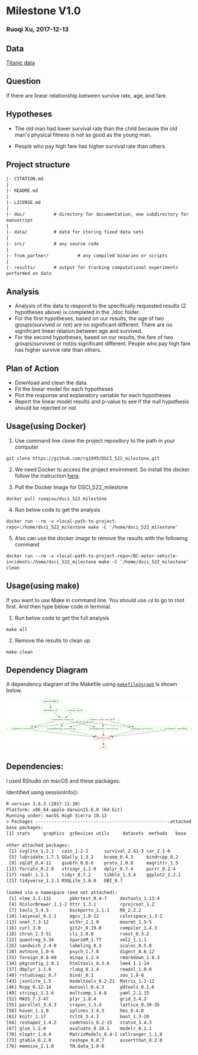 
# Milestone V1.0
### Ruoqi Xu, 2017-12-13

## Data
[Titanic data](https://github.ubc.ca/ubc-mds-2017/datasets/blob/master/data/titanic.csv)

## Question
If there are linear relationship between survive rate, age, and fare.

## Hypotheses
- The old man had lower survival rate than the child because the old man's physical fitness is not as good as the young man. 

- People who pay high fare has higher survival rate than others.

## Project structure

    |- CITATION.md
    |
    |- README.md
    |
    |- LICENSE.md
    |
    |- doc/           # directory for documentation, one subdirectory for manuscript
    |
    |- data/          # data for storing fixed data sets
    |
    |- src/           # any source code
    |
    |- from_partner/           # any compiled binaries or scripts
    |
    |- results/       # output for tracking computational experiments performed on data



## Analysis  

* Analysis of the data to respond to the specifically requested results (2 hypotheses above) is completed in the ./doc folder.
* For the first hypotheses, based on our results, the age of two groups(survived or not) are no significant different. There are no significant linear relation between age and survived.
* For the second hypotheses, based on our results, the fare of two groups(survived or not)is significant different. People who pay high fare has higher survive rate than others.

## Plan of Action
- Download and clean the data.
- Fit the linear model for each hypotheses
- Plot the response and explanatory variable for each hypotheses
- Report the linear model results and p-value to see if the null hypothesis should be rejected or not

## Usage(using Docker)

1. Use command line clone the project repository to the path in your computer

```
git clone https://github.com/rq1995/DSCI_522_milestone.git
```

2. We need Docker to access the project envirnment. So install the docker follow the instruction [here](https://docs.docker.com/engine/installation/).

3. Pull the Docker image for DSCI_522_milestone

```
docker pull ruoqixu/dsci_522_milestone
```

4. Run below code to get the analysis 

```
docker run --rm -v <local-path-to-project-repo>:/home/dsci_522_milestone make -C '/home/dsci_522_milestone'
```

5. Also can use the docker image to remove the results with the following command 

```
docker run --rm -v <local-path-to-project-repo>/BC-motor-vehicle-incidents:/home/dsci_522_milestone make -C '/home/dsci_522_milestone' clean
```

## Usage(using make)

If you want to use Make in command line. You should  use `cd` to go to root first. And then type below code in terminal. 

1. Run below code to get the full analysis 

```
make all
```

2. Remove the results to clean up

```
make clean
```


## Dependency Diagram

A dependency diagram of the Makefile using [`makefile2graph`](https://github.com/lindenb/makefile2graph) is shown below.

![](Makefile.png) 
   

## Dependencies:

I used RStudio on macOS and these packages:

Identified using sessionInfo():

```
R version 3.4.3 (2017-11-30)
Platform: x86_64-apple-darwin15.6.0 (64-bit)
Running under: macOS High Sierra 10.13
> Packages ---------------------------------------------------attached base packages:
[1] stats     graphics  grDevices utils     datasets  methods   base     

other attached packages:
 [1] svglite_1.2.1   coin_1.2-2      survival_2.41-3 car_2.1-6      
 [5] lubridate_1.7.1 GGally_1.3.2    broom_0.4.3     bindrcpp_0.2   
 [9] sqldf_0.4-11    gsubfn_0.6-6    proto_1.0.0     magrittr_1.5   
[13] forcats_0.2.0   stringr_1.2.0   dplyr_0.7.4     purrr_0.2.4    
[17] readr_1.1.1     tidyr_0.7.2     tibble_1.3.4    ggplot2_2.2.1  
[21] tidyverse_1.2.1 RSQLite_1.0.0   DBI_0.7        

loaded via a namespace (and not attached):
 [1] nlme_3.1-131       pbkrtest_0.4-7     devtools_1.13.4   
 [4] RColorBrewer_1.1-2 httr_1.3.1         rprojroot_1.2     
 [7] tools_3.4.3        backports_1.1.1    R6_2.2.2          
[10] lazyeval_0.2.1     mgcv_1.8-22        colorspace_1.3-2  
[13] nnet_7.3-12        withr_2.1.0        mnormt_1.5-5      
[16] curl_3.0           git2r_0.19.0       compiler_3.4.3    
[19] chron_2.3-51       cli_1.0.0          rvest_0.3.2       
[22] quantreg_5.34      SparseM_1.77       xml2_1.1.1        
[25] sandwich_2.4-0     labeling_0.3       scales_0.5.0      
[28] mvtnorm_1.0-6      psych_1.7.8        digest_0.6.12     
[31] foreign_0.8-69     minqa_1.2.4        rmarkdown_1.8.3   
[34] pkgconfig_2.0.1    htmltools_0.3.6    lme4_1.1-14       
[37] dbplyr_1.1.0       rlang_0.1.4        readxl_1.0.0      
[40] rstudioapi_0.7     bindr_0.1          zoo_1.8-0         
[43] jsonlite_1.5       modeltools_0.2-21  Matrix_1.2-12     
[46] Rcpp_0.12.14       munsell_0.4.3      gdtools_0.1.6     
[49] stringi_1.1.6      multcomp_1.4-8     yaml_2.1.15       
[52] MASS_7.3-47        plyr_1.8.4         grid_3.4.3        
[55] parallel_3.4.3     crayon_1.3.4       lattice_0.20-35   
[58] haven_1.1.0        splines_3.4.3      hms_0.4.0         
[61] knitr_1.17         tcltk_3.4.3        boot_1.3-20       
[64] reshape2_1.4.2     codetools_0.2-15   stats4_3.4.3      
[67] glue_1.2.0         evaluate_0.10.1    modelr_0.1.1      
[70] nloptr_1.0.4       MatrixModels_0.4-1 cellranger_1.1.0  
[73] gtable_0.2.0       reshape_0.8.7      assertthat_0.2.0  
[76] memoise_1.1.0      TH.data_1.0-8   
```